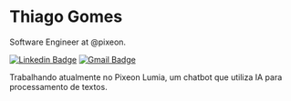 # Thiago Gomes

Software Engineer at @pixeon.

[![Linkedin Badge](https://img.shields.io/badge/-Thiago%20Gomes-42a4ff?style=flat-square&logo=Linkedin&logoColor=white&link=https://www.linkedin.com/in/thbmg/)](https://www.linkedin.com/in/thbmg/) 
[![Gmail Badge](https://img.shields.io/badge/-th.bmg5274@gmail.com-42a4ff?style=flat-square&logo=Gmail&logoColor=white&link=mailto:th.bmg5274@gmail.com)](mailto:th.bmg5274@gmail.com)

Trabalhando atualmente no Pixeon Lumia, um chatbot que utiliza IA para processamento de textos. 

